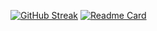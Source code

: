 [![GitHub Streak](https://github-readme-streak-stats.herokuapp.com/?user=DenverCoder1)](https://git.io/streak-stats)
[![Readme Card](https://github-readme-stats.vercel.app/api/pin/?username=anuraghazra&repo=github-readme-stats)](https://github.com/anuraghazra/github-readme-stats)
